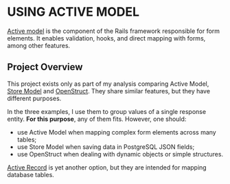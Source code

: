 # USING ACTIVE MODEL

[Active model](https://guides.rubyonrails.org/active_model_basics.html) is the component of the Rails framework responsible for form elements. It enables validation, hooks, and direct mapping with forms, among other features.

## Project Overview
This project exists only as part of my analysis comparing Active Model, [Store Model](https://github.com/gabrielcostasilva/ruby-store-model.git) and [OpenStruct](https://github.com/gabrielcostasilva/ruby-open-struct.git). They share similar features, but they have different purposes.

In the three examples, I use them to group values of a single response entity. **For this purpose**, any of them fits. However, one should:
- use Active Model when mapping complex form elements across many tables;
- use Store Model when saving data in PostgreSQL JSON fields;
- use OpenStruct when dealing with dynamic objects or simple structures.

[Active Record](https://guides.rubyonrails.org/active_record_basics.html) is yet another option, but they are intended for mapping database tables.

